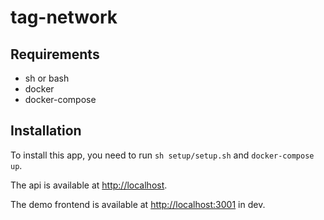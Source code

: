 # tag-network

## Requirements
* sh or bash
* docker
* docker-compose

## Installation
To install this app, you need to run `sh setup/setup.sh` and `docker-compose up`.

The api is available at [http://localhost](http://localhost).

The demo frontend is available at [http://localhost:3001](http://localhost:3001) in dev.
